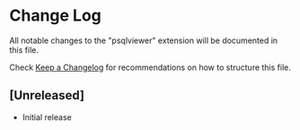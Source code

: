# Change Log

All notable changes to the "psqlviewer" extension will be documented in this file.

Check [Keep a Changelog](http://keepachangelog.com/) for recommendations on how to structure this file.

## [Unreleased]

- Initial release